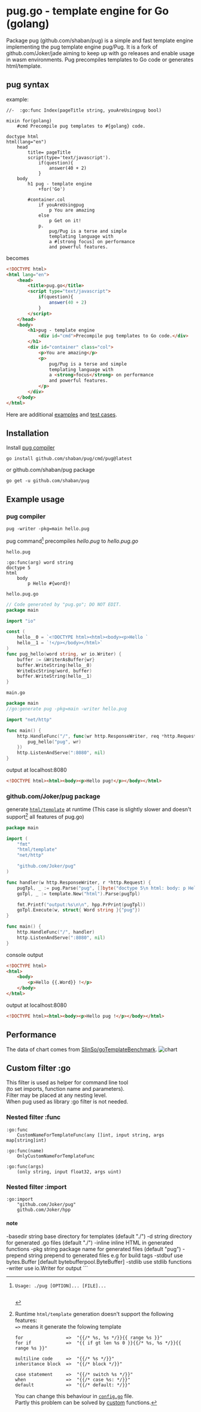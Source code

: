 # pug.go - template engine for Go (golang)  
Package pug (github.com/shaban/pug) is a simple and fast template engine implementing the pug template engine pug/Pug. 
It is a fork of github.com/Joker/jade aiming to keep up with go releases and enable usage in wasm environments.
Pug precompiles templates to Go code or generates html/template.   

<!-- [![GoDoc](https://godoc.org/github.com/Joker/pug?status.svg)](https://pkg.go.dev/github.com/Joker/pug#section-documentation) [![Go Report Card](https://goreportcard.com/badge/github.com/Joker/pug)](https://goreportcard.com/report/github.com/Joker/pug) -->

## pug syntax
example:

```pug
//-  :go:func Index(pageTitle string, youAreUsingpug bool)

mixin for(golang)
    #cmd Precompile pug templates to #{golang} code.

doctype html
html(lang="en")
    head
        title= pageTitle
        script(type='text/javascript').
            if(question){
                answer(40 + 2)
            }
    body
        h1 pug - template engine
            +for('Go')

        #container.col
            if youAreUsingpug
                p You are amazing
            else
                p Get on it!
            p.
                pug/Pug is a terse and simple
                templating language with
                a #[strong focus] on performance 
                and powerful features.
```

becomes

```html
<!DOCTYPE html>
<html lang="en">
    <head>
        <title>pug.go</title>
        <script type="text/javascript">
            if(question){
                answer(40 + 2)
            }
        </script>
    </head>
    <body>
        <h1>pug - template engine
            <div id="cmd">Precompile pug templates to Go code.</div>
        </h1>
        <div id="container" class="col">
            <p>You are amazing</p>
            <p>
                pug/Pug is a terse and simple
                templating language with
                a <strong>focus</strong> on performance 
                and powerful features.
            </p>
        </div>
    </body>
</html>
```

Here are additional [examples](https://github.com/Joker/pug/tree/master/example) and [test cases](https://github.com/Joker/pug/tree/master/testdata/v2).

## Installation
Install [pug compiler](https://github.com/shaban/pug/cmd/pug)
```console
go install github.com/shaban/pug/cmd/pug@latest
```
or github.com/shaban/pug package
```console
go get -u github.com/shaban/pug
```

## Example usage

### pug compiler
```console
pug -writer -pkg=main hello.pug
```

pug command[^1] precompiles _hello.pug_ to _hello.pug.go_  

`hello.pug`
```
:go:func(arg) word string
doctype 5
html
    body
        p Hello #{word}!
```

`hello.pug.go`
```go
// Code generated by "pug.go"; DO NOT EDIT.
package main

import "io"

const (
    hello__0 = `<!DOCTYPE html><html><body><p>Hello `
    hello__1 = `!</p></body></html>`
)
func pug_hello(word string, wr io.Writer) {
    buffer := &WriterAsBuffer{wr}
    buffer.WriteString(hello__0)
    WriteEscString(word, buffer)
    buffer.WriteString(hello__1)
}
```

`main.go`
```go
package main
//go:generate pug -pkg=main -writer hello.pug

import "net/http"

func main() {
    http.HandleFunc("/", func(wr http.ResponseWriter, req *http.Request) {
        pug_hello("pug", wr)
    })
    http.ListenAndServe(":8080", nil)
}
```

output at localhost:8080
```html
<!DOCTYPE html><html><body><p>Hello pug!</p></body></html>
```

### github.com/Joker/pug package
generate [`html/template`](https://pkg.go.dev/html/template#hdr-Introduction) at runtime
(This case is slightly slower and doesn't support[^2] all features of pug.go)

```go
package main

import (
    "fmt"
    "html/template"
    "net/http"

    "github.com/Joker/pug"
)

func handler(w http.ResponseWriter, r *http.Request) {
    pugTpl, _ := pug.Parse("pug", []byte("doctype 5\n html: body: p Hello #{.Word} !"))
    goTpl, _ := template.New("html").Parse(pugTpl)

    fmt.Printf("output:%s\n\n", hpp.PrPrint(pugTpl))
    goTpl.Execute(w, struct{ Word string }{"pug"})
}

func main() {
    http.HandleFunc("/", handler)
    http.ListenAndServe(":8080", nil)
}
```

console output
```html
<!DOCTYPE html>
<html>
    <body>
        <p>Hello {{.Word}} !</p>
    </body>
</html>
```

output at localhost:8080
```html
<!DOCTYPE html><html><body><p>Hello pug !</p></body></html>
```

## Performance
The data of chart comes from [SlinSo/goTemplateBenchmark](https://github.com/SlinSo/goTemplateBenchmark).
![chart](https://user-images.githubusercontent.com/11617/141963788-3bf16698-c41e-4dc7-9f11-80d9473009ad.png)

## Custom filter  :go
This filter is used as helper for command line tool  
(to set imports, function name and parameters).  
Filter may be placed at any nesting level.  
When pug used as library :go filter is not needed.  

### Nested filter  :func
```
:go:func
    CustomNameForTemplateFunc(any []int, input string, args map[string]int)

:go:func(name)
    OnlyCustomNameForTemplateFunc

:go:func(args)
    (only string, input float32, args uint)
```

### Nested filter  :import
```
:go:import
    "github.com/Joker/pug"
    github.com/Joker/hpp
```

#### note
[^1]:
    `Usage: ./pug [OPTION]... [FILE]...`  
    ```
  -basedir string
        base directory for templates (default "./")
  -d string
        directory for generated .go files (default "./")
  -inline
        inline HTML in generated functions
  -pkg string
        package name for generated files (default "pug")
  -prepend string
        prepend to generated files e.g for build tags
  -stdbuf
        use bytes.Buffer  [default bytebufferpool.ByteBuffer]
  -stdlib
        use stdlib functions
  -writer
        use io.Writer for output
    ```
[^2]:
    Runtime `html/template` generation doesn't support the following features:  
    `=>` means it generate the folowing template  
    ```
	for                =>  "{{/* %s, %s */}}{{ range %s }}"
	for if             =>  "{{ if gt len %s 0 }}{{/* %s, %s */}}{{ range %s }}"

	multiline code     =>  "{{/* %s */}}"
	inheritance block  =>  "{{/* block */}}"

	case statement     =>  "{{/* switch %s */}}"
	when               =>  "{{/* case %s: */}}"
	default            =>  "{{/* default: */}}"
    ```
    You can change this behaviour in [`config.go`](https://github.com/Joker/pug/blob/master/config.go#L24) file.  
    Partly this problem can be solved by [custom](https://pkg.go.dev/text/template#example-Template-Func) functions.  

